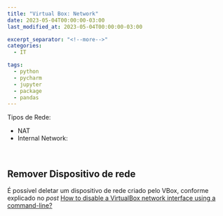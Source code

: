 ```yaml
---
title: "Virtual Box: Network"
date: 2023-05-04T00:00:00-03:00
last_modified_at: 2023-05-04T00:00:00-03:00

excerpt_separator: "<!--more-->"
categories:
  - IT

tags:
  - python
  - pycharm
  - jupyter
  - package
  - pandas
---
```


Tipos de Rede:

- NAT
- Internal Network:

<br>

## Remover Dispositivo de rede

É possível deletar um dispositivo de rede criado pelo VBox, conforme explicado no _post_ [How to disable a VirtualBox network interface using a command-line?](https://stackoverflow.com/questions/24025256/how-to-disable-a-virtualbox-network-interface-using-a-command-line)
